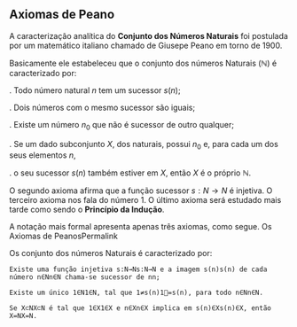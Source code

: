 ## Axiomas de Peano
A caracterização analítica do **Conjunto dos Números Naturais** foi postulada por um 
matemático italiano chamado de Giusepe Peano em torno de 1900.

Basicamente ele estabeleceu que o conjunto dos números Naturais ($\mathbb{N}$) é caracterizado por:

. Todo número natural $n$ tem um sucessor $s(n)$;

. Dois números com o mesmo sucessor são iguais;

. Existe um número $n_0$​ que não é sucessor de outro qualquer;

. Se um dado subconjunto $X$, dos naturais, possui $n_0$​ e, para cada um dos seus elementos $n$, 

. o seu sucessor $s(n)$ também estiver em $X$, então $X$ é o próprio $\mathbb{N}$.

O segundo axioma afirma que a função sucessor $s:N→N$ é injetiva. 
O terceiro axioma nos fala do número $1$. O último axioma será estudado mais tarde 
como sendo o **Princípio da Indução**.

A notação mais formal apresenta apenas três axiomas, como segue.
Os Axiomas de PeanosPermalink

Os conjunto dos números Naturais é caracterizado por:

    Existe uma função injetiva s:N→Ns:N→N e a imagem s(n)s(n) de cada número n∈Nn∈N chama-se sucessor de nn;

    Existe um único 1∈N1∈N, tal que 1≠s(n)1=s(n), para todo n∈Nn∈N.

    Se X⊂NX⊂N é tal que 1∈X1∈X e n∈Xn∈X implica em s(n)∈Xs(n)∈X, então X=NX=N.

